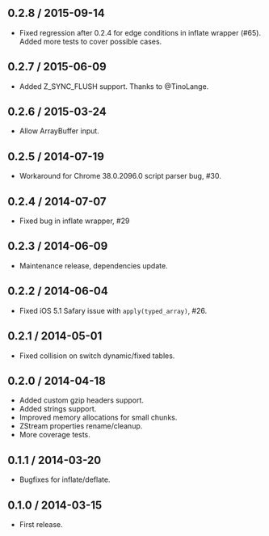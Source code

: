 0.2.8 / 2015-09-14
------------------

- Fixed regression after 0.2.4 for edge conditions in inflate wrapper (#65).
  Added more tests to cover possible cases.


0.2.7 / 2015-06-09
------------------

- Added Z_SYNC_FLUSH support. Thanks to @TinoLange.


0.2.6 / 2015-03-24
------------------

- Allow ArrayBuffer input.


0.2.5 / 2014-07-19
------------------

- Workaround for Chrome 38.0.2096.0 script parser bug, #30.


0.2.4 / 2014-07-07
------------------

- Fixed bug in inflate wrapper, #29


0.2.3 / 2014-06-09
------------------

- Maintenance release, dependencies update.


0.2.2 / 2014-06-04
------------------

- Fixed iOS 5.1 Safary issue with `apply(typed_array)`, #26.


0.2.1 / 2014-05-01
------------------

- Fixed collision on switch dynamic/fixed tables.


0.2.0 / 2014-04-18
------------------

- Added custom gzip headers support.
- Added strings support.
- Improved memory allocations for small chunks.
- ZStream properties rename/cleanup.
- More coverage tests.


0.1.1 / 2014-03-20
------------------

- Bugfixes for inflate/deflate.


0.1.0 / 2014-03-15
------------------

- First release.
